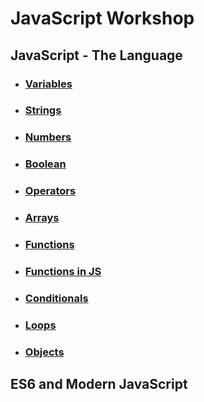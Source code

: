 # JavaScript Workshop

## JavaScript - The Language

- ### [Variables](./JS/Variables.md)
- ### [Strings](./JS/Strings.md)
- ### [Numbers](./JS/Numbers.md)
- ### [Boolean](./JS/Boolean.md)
- ### [Operators](./JS/Operators.md)
- ### [Arrays](./JS/Arrays.md)
- ### [Functions](./JS/Functions/README.md)
- ### [Functions in JS](./JS/Functions/Functions-in-JS.md)
- ### [Conditionals](./JS/Condtionals.md)
- ### [Loops](./JS/Loops.md)
- ### [Objects](./JS/Objects.md)

## ES6 and Modern JavaScript
